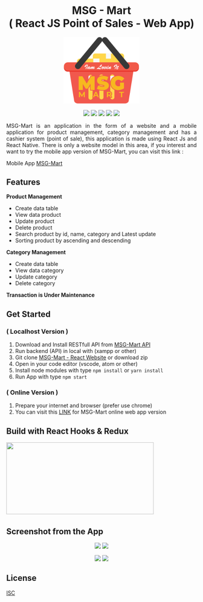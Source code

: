 <h1 align="center">MSG - Mart<br>( React JS Point of Sales - Web App)</h1>

<p align="center">
  <img src="screenshot/Icon.png" width="200"/>
</p>

<p align="center">
<img src="https://img.shields.io/badge/react-16.10.2-blue">
<img src="https://img.shields.io/badge/axios-0.19.0-brightgreen">
<img src="https://img.shields.io/badge/react_dom-16.10.2-yellow">
<img src="https://img.shields.io/badge/material_ui-4.5.1-purple">
<img src="https://img.shields.io/badge/react_redux-7.1.1-orange">
</p>

<p align='justify'>MSG-Mart is an application in the form of a website and a mobile application for product management, category management and has a cashier system (point of sale), this application is made using React Js and React Native. There is only a website model in this area, if you interest and want to try the mobile app version of MSG-Mart, you can visit this link : </p> 

Mobile App [MSG-Mart](https://github.com/aldoignatachandra/MSG-Mart-React_Native_POS)

## Features
<b> Product Management </b>
 - Create data table 
 - View data product
 - Update product
 - Delete product
 - Search product by id, name, category and Latest update 
 - Sorting product by ascending and descending

 <b> Category Management </b>
 - Create data table 
 - View data category
 - Update category
 - Delete category

 <b> Transaction is Under Maintenance </b>
 
## Get Started 
### ( Localhost Version )
 1. Download and Install RESTfull API from [MSG-Mart API](https://github.com/aldoignatachandra/RESTful_API_Point_of_Sales_APP)
 2. Run backend (API) in local with (xampp or other)
 3. Git clone [MSG-Mart - React Website](https://github.com/aldoignatachandra/MSG-Mart-React_JS_POS_Redux) or download zip
 4. Open in your code editor (vscode, atom or other)
 5. Install node modules with type `npm install` or `yarn install`
 6. Run App with type `npm start`

 ### ( Online Version )
 1. Prepare your internet and browser (prefer use chrome) 
 2. You can visit this [LINK](https://msg-mart.netlify.com/) for MSG-Mart online web app version

 ## Build with React Hooks & Redux
 <img width="390" height="190" src="https://miro.medium.com/max/966/1*jYy3Hc1qmQL9gpYF5rI3Sg.png">

 ## Screenshot from the App
<p align='center'>
  <span>
      <image width="400" src="screenshot/Screenshot_1.png" />
      <image width="400" src="screenshot/Screenshot_2.png" />
  </span>
</p>
<p align='center'>
  <span>
      <image width="400" src="screenshot/Screenshot_3.png" />
      <image width="400" src="screenshot/Screenshot_4.png" />
  </span>
</p>

## License
[ISC](https://en.wikipedia.org/wiki/ISC_license "ISC")

